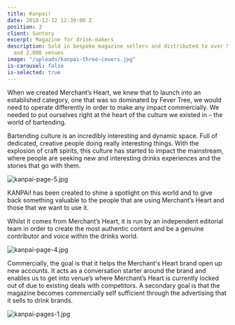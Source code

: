 ```yaml
---
title: Kanpai!
date: 2018-12-12 12:39:00 Z
position: 3
client: Suntory
excerpt: Magazine for drink-makers
description: Sold in bespoke magazine sellers and distributed to over 500 bartenders
  and 2,000 venues
image: "/uploads/kanpai-three-covers.jpg"
is-carousel: false
is-selected: true
---
```


When we created Merchant’s Heart, we knew that to launch into an established category, one that was so dominated by Fever Tree, we would need to operate differently in order to make any impact commercially. We needed to put ourselves right at the heart of the culture we existed in – the world of bartending.

Bartending culture is an incredibly interesting and dynamic space. Full of dedicated, creative people doing really interesting things. With the explosion of craft spirits, this culture has started to impact the mainstream, where people are seeking new and interesting drinks experiences and the stories that go with them.

![kanpai-page-5.jpg](/uploads/kanpai-page-5.jpg)

KANPAi! has been created to shine a spotlight on this world and to give back something valuable to the people that are using Merchant’s Heart and those that we want to use it.

Whilst it comes from Merchant’s Heart, it is run by an independent editorial team in order to create the most authentic content and be a genuine contributor and voice within the drinks world.

![kanpai-page-4.jpg](/uploads/kanpai-page-4.jpg)

Commercially, the goal is that it helps the Merchant's Heart brand open up new accounts. It acts as a conversation starter around the brand and enables us to get into venue’s where Merchant’s Heart is currently locked out of due to existing deals with competitors. A secondary goal is that the magazine becomes commercially self sufficient through the advertising that it sells to drink brands.

![kanpai-pages-1.jpg](/uploads/kanpai-pages-1.jpg)